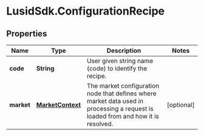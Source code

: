 # LusidSdk.ConfigurationRecipe

## Properties
Name | Type | Description | Notes
------------ | ------------- | ------------- | -------------
**code** | **String** | User given string name (code) to identify the recipe. | 
**market** | [**MarketContext**](MarketContext.md) | The market configuration node that defines where market data used in processing a request is loaded from and how it is resolved. | [optional] 


